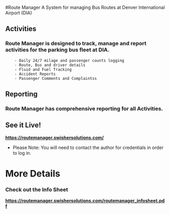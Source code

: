#Route Manager
A System for managing Bus Routes at Denver International Airport (DIA)

## Activities
### Route Manager is designed to track, manage and report activities for the parking bus fleet at DIA.
		- Daily 24/7 milage and passenger counts logging
		- Route, Bus and driver details
		- Fluid and Fuel Tracking
		- Accident Reports
		- Passenger Comments and Complaintss

## Reporting
### Route Manager has comprehensive reporting for all Activities.
	
## See it Live!
**https://routemanager.swishersolutions.com/**
- Please Note: You will need to contact the author for credentials in order to log in.
	
# More Details
### Check out the Info Sheet
**https://routemanager.swishersolutions.com/routemanager_infosheet.pdf**